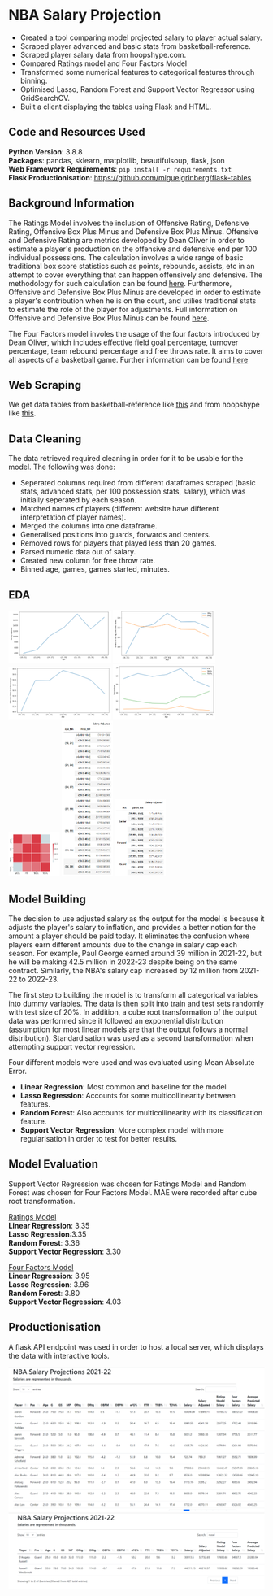 # NBA Salary Projection
- Created a tool comparing model projected salary to player actual salary.
- Scraped player advanced and basic stats from basketball-reference.
- Scraped player salary data from hoopshype.com.
- Compared Ratings model and Four Factors Model
- Transformed some numerical features to categorical features through binning.
- Optimised Lasso, Random Forest and Support Vector Regressor using GridSearchCV.
- Built a client displaying the tables using Flask and HTML.

## Code and Resources Used
**Python Version**: 3.8.8\
**Packages**: pandas, sklearn, matplotlib, beautifulsoup, flask, json\
**Web Framework Requirements**: ``` pip install -r requirements.txt ```\
**Flask Productionisation**: https://github.com/miguelgrinberg/flask-tables

## Background Information
The Ratings Model involves the inclusion of Offensive Rating, Defensive Rating, Offensive Box Plus Minus and Defensive Box Plus Minus. Offensive and Defensive Rating are metrics developed by Dean Oliver in order to estimate a player's production on the offensive and defensive end per 100 individual possessions. The calculation involves a wide range of basic traditional box score statistics such as points, rebounds, assists, etc in an attempt to cover everything that can happen offensively and defensive. The methodology for such calculation can be found [here](https://www.basketball-reference.com/about/ratings.html). Furthermore, Offensive and Defensive Box Plus Minus are developed in order to estimate a player's contribution when he is on the court, and utilies traditional stats to estimate the role of the player for adjustments. Full information on Offensive and Defensive Box Plus Minus can be found [here](https://www.basketball-reference.com/about/bpm2.html).

The Four Factors model involes the usage of the four factors introduced by Dean Oliver, which includes effective field goal percentage, turnover percentage, team rebound percentage and free throws rate. It aims to cover all aspects of a basketball game. Further information can be found [here](https://www.basketball-reference.com/about/factors.html)

## Web Scraping 
We get data tables from basketball-reference like [this](https://www.basketball-reference.com/leagues/NBA_2022_per_game.html) and from hoopshype like [this](https://hoopshype.com/salaries/players/2021-2022/).

## Data Cleaning
The data retrieved required cleaning in order for it to be usable for the model. The following was done:
- Seperated columns required from different dataframes scraped (basic stats, advanced stats, per 100 possession stats, salary), which was initially seperated by each season.
- Matched names of players (different website have different interpretation of player names).
- Merged the columns into one dataframe.
- Generalised positions into guards, forwards and centers.
- Removed rows for players that played less than 20 games.
- Parsed numeric data out of salary.
- Created new column for free throw rate.
- Binned age, games, games started, minutes.

## EDA
<img src="age_salary.png" width=40% height=40%> <img src="age_odrtg.png" width=40% height=40%> <img src="age_efg.png" width=40% height=40%> <img src="age_percentages.png" width=40% height=40%> <img src="ff_heatmap.png" width=20% height=20%> <img src="pivot_table_age_min.png" width=20% height=20%> <img src="pivot_table_pos_game.png" width=20% height=20%>

## Model Building
The decision to use adjusted salary as the output for the model is because it adjusts the player's salary to inflation, and provides a better notion for the amount a player should be paid today. It eliminates the confusion where players earn different amounts due to the change in salary cap each season. For example, Paul George earned around 39 million in 2021-22, but he will be making 42.5 million in 2022-23 despite being on the same contract. Similarly, the NBA's salary cap increased by 12 million from 2021-22 to 2022-23.

The first step to building the model is to transform all categorical variables into dummy variables. The data is then split into train and test sets randomly with test size of 20%. In addition, a cube root transformation of the output data was performed since it followed an exponential distribution (assumption for most linear models are that the output follows a normal distribution). Standardisation was used as a second transformation when attempting support vector regression.

Four different models were used and was evaluated using Mean Absolute Error.
- **Linear Regression**: Most common and baseline for the model
- **Lasso Regression**: Accounts for some multicollinearity between features.
- **Random Forest**: Also accounts for multicollinearity with its classification feature.
- **Support Vector Regression**: More complex model with more regularisation in order to test for better results.

## Model Evaluation
Support Vector Regression was chosen for Ratings Model and Random Forest was chosen for Four Factors Model. MAE were recorded after cube root transformation.

<ins>Ratings Model</ins>\
**Linear Regression**: 3.35\
**Lasso Regression**:3.35\
**Random Forest**: 3.36\
**Support Vector Regression**: 3.30

<ins>Four Factors Model</ins>\
**Linear Regression**: 3.95\
**Lasso Regression**: 3.96\
**Random Forest**: 3.80\
**Support Vector Regression**: 4.03

## Productionisation
A flask API endpoint was used in order to host a local server, which displays the data with interactive tools.

![display1](display1.png)
![display2](display2.png)
